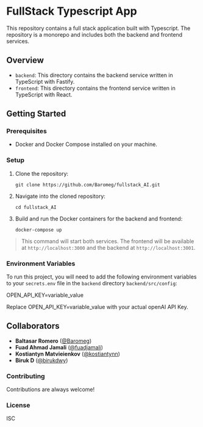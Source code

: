# FullStack Typescript App

This repository contains a full stack application built with Typescript. The repository is a monorepo and includes both the backend and frontend services.

## Overview

- `backend`: This directory contains the backend service written in TypeScript with Fastify.
- `frontend`: This directory contains the frontend service written in TypeScript with React.

## Getting Started

### Prerequisites

- Docker and Docker Compose installed on your machine.

### Setup

1. Clone the repository:

   ```
   git clone https://github.com/Baromeg/fullstack_AI.git
   ```

2. Navigate into the cloned repository:

   ```
   cd fullstack_AI
   ```

3. Build and run the Docker containers for the backend and frontend:

   ```
   docker-compose up
   ```

> This command will start both services. The frontend will be available at `http://localhost:3000` and the backend at `http://localhost:3001`.

### Environment Variables

To run this project, you will need to add the following environment variables to your `secrets.env` file in the `backend` directory `backend/src/config`:

OPEN_API_KEY=variable_value

Replace OPEN_API_KEY=variable_value with your actual openAI API Key.

## Collaborators

- **Baltasar Romero** ([@Baromeg](https://github.com/Baromeg))
- **Fuad Ahmad Jamali** ([@fuadjamali](https://github.com/fuadjamali))
- **Kostiantyn Matvieienkov** ([@kostiantynn](https://github.com/kostiantynn))
- **Biruk D** ([@birukdwy](https://github.com/birukdwy))

### Contributing

Contributions are always welcome!

### License

ISC
